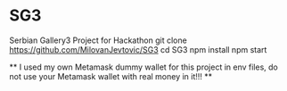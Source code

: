 # SG3

Serbian Gallery3 Project for Hackathon
git clone https://github.com/MilovanJevtovic/SG3
cd SG3
npm install
npm start

** I used my own Metamask dummy wallet for this project in env files,
do not use your Metamask wallet with real money in it!!! **
